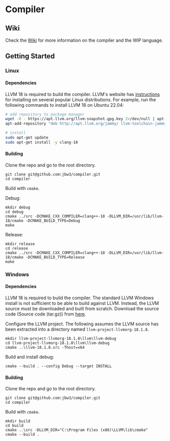 # Compiler

## Wiki

Check the [Wiki](https://github.com/jbw3/compiler/wiki) for more information on the compiler and the WIP language.

## Getting Started

### Linux

#### Dependencies

LLVM 18 is required to build the compiler.
LLVM's website has [instructions](https://apt.llvm.org) for installing on several popular Linux distributions.
For example, run the following commands to install LLVM 18 on Ubuntu 22.04:

```bash
# add repository to package manager
wget -O - https://apt.llvm.org/llvm-snapshot.gpg.key 2>/dev/null | apt-key add -
apt-add-repository "deb http://apt.llvm.org/jammy/ llvm-toolchain-jammy-18 main"

# install
sudo apt-get update
sudo apt-get install -y clang-18
```

#### Building

Clone the repo and go to the root directory.

```
git clone git@github.com:jbw3/compiler.git
cd compiler
```

Build with `cmake`.

Debug:
```
mkdir debug
cd debug
cmake ../src -DCMAKE_CXX_COMPILER=clang++-18 -DLLVM_DIR=/usr/lib/llvm-18/cmake -DCMAKE_BUILD_TYPE=Debug
make
```

Release:
```
mkdir release
cd release
cmake ../src -DCMAKE_CXX_COMPILER=clang++-18 -DLLVM_DIR=/usr/lib/llvm-18/cmake -DCMAKE_BUILD_TYPE=Release
make
```

### Windows

#### Dependencies

LLVM 18 is required to build the compiler.
The standard LLVM Windows install is not sufficient to be able to build against LLVM.
Instead, the LLVM source must be downloaded and built from scratch.
Download the source code (Source code (tar.gz)) from [here](https://github.com/llvm/llvm-project/releases/tag/llvmorg-18.1.8).

Configure the LLVM project.
The following assumes the LLVM source has been extracted into a directory named `llvm-project-llvmorg-18.1.8`.
```
mkdir llvm-project-llvmorg-18.1.8\llvm\llvm-debug
cd llvm-project-llvmorg-18.1.8\llvm\llvm-debug
cmake ..\llvm-18.1.8.src -Thost=x64
```

Build and install debug:
```
cmake --build . --config Debug --target INSTALL
```

#### Building

Clone the repo and go to the root directory.

```
git clone git@github.com:jbw3/compiler.git
cd compiler
```

Build with `cmake`.
```
mkdir build
cd build
cmake ..\src -DLLVM_DIR="C:\Program Files (x86)\LLVM\lib\cmake"
cmake --build .
```
